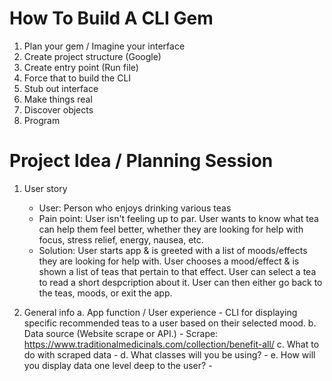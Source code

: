 
# How To Build A CLI Gem

1. Plan your gem / Imagine your interface
2. Create project structure (Google)
3. Create entry point (Run file)
4. Force that to build the CLI
5. Stub out interface
6. Make things real
7. Discover objects
8. Program

# Project Idea / Planning Session

1. User story
    - User: Person who enjoys drinking various teas
    - Pain point: User isn't feeling up to par. User wants to know what tea can help them feel better, whether they are looking for help with focus, stress relief, energy, nausea, etc.
    - Solution: User starts app & is greeted with a list of moods/effects they are looking for help with. User chooses a mood/effect & is shown a list of teas that pertain to that effect. User can select a tea to read a short despcription about it. User can then either go back to the teas, moods, or exit the app.

2. General info
    a. App function / User experience
        - CLI for displaying specific recommended teas to a user based on their selected mood.
    b. Data source (Website scrape or API.)
        - Scrape: https://www.traditionalmedicinals.com/collection/benefit-all/
    c. What to do with scraped data
        - 
    d. What classes will you be using?
        - 
    e. How will you display data one level deep to the user?
        - 
